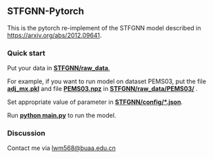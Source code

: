 ## STFGNN-Pytorch

This is the pytorch re-implement of the STFGNN model described in https://arxiv.org/abs/2012.09641.

### Quick start

Put your data in <u>**STFGNN/raw_data**.</u> 

For example, if you want to run model on dataset PEMS03, put the file **<u>adj_mx.pkl</u>** and file <u>**PEMS03.npz**</u> in **<u>STFGNN/raw_data/PEMS03/</u>** .

Set appropriate value of parameter in **<u>STFGNN/config/*.json</u>**.

Run <u>**python main.py**</u> to run the model. 

### Discussion
Contact me via lwm568@buaa.edu.cn

